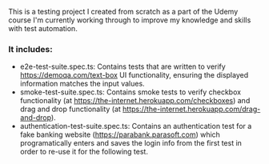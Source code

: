 This is a testing project I created from scratch as a part of the Udemy course I'm currently working through to improve my knowledge and skills with test automation.

### It includes: ###
* e2e-test-suite.spec.ts: Contains tests that are written to verify https://demoqa.com/text-box UI functionality, ensuring the displayed information matches the input values. 
* smoke-test-suite.spec.ts: Contains smoke tests to verify checkbox functionality (at https://the-internet.herokuapp.com/checkboxes) and drag and drop functionality (at https://the-internet.herokuapp.com/drag-and-drop).
* authentication-test-suite.spec.ts: Contains an authentication test for a fake banking website (https://parabank.parasoft.com) which programatically enters and saves the login info from the first test in order to re-use it for the following test.
